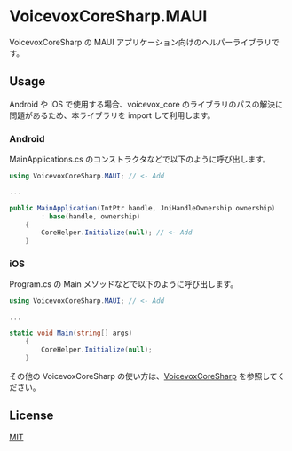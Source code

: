 # VoicevoxCoreSharp.MAUI

VoicevoxCoreSharp の MAUI アプリケーション向けのヘルパーライブラリです。

## Usage

Android や iOS で使用する場合、voicevox_core のライブラリのパスの解決に問題があるため、本ライブラリを import して利用します。

### Android

MainApplications.cs のコンストラクタなどで以下のように呼び出します。

```cs
using VoicevoxCoreSharp.MAUI; // <- Add

...

public MainApplication(IntPtr handle, JniHandleOwnership ownership)
        : base(handle, ownership)
    {
        CoreHelper.Initialize(null); // <- Add
    }
```

### iOS

Program.cs の Main メソッドなどで以下のように呼び出します。

```cs
using VoicevoxCoreSharp.MAUI; // <- Add

...

static void Main(string[] args)
    {
        CoreHelper.Initialize(null);
    }
```

その他の VoicevoxCoreSharp の使い方は、[VoicevoxCoreSharp](https://github.com/yamachu/VoicevoxCoreSharp) を参照してください。

## License

[MIT](../../LICENSE)

